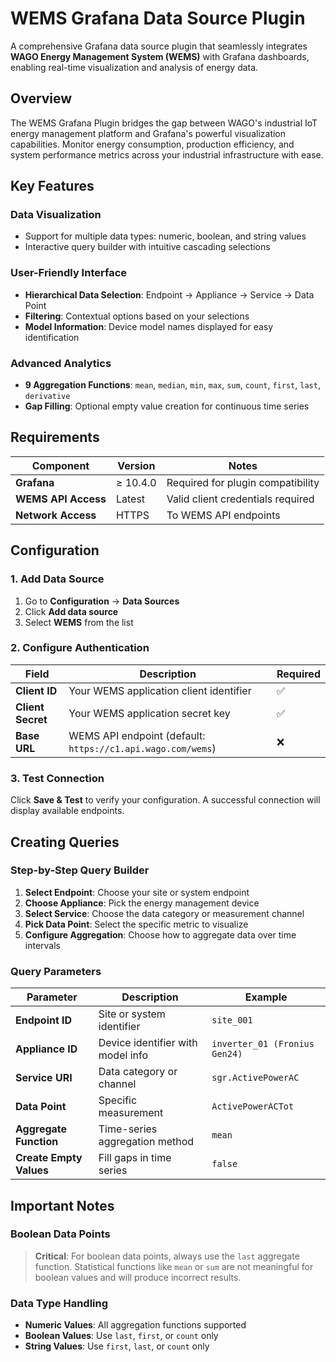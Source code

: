 # WEMS Grafana Data Source Plugin

A comprehensive Grafana data source plugin that seamlessly integrates **WAGO Energy Management System (WEMS)** with Grafana dashboards, enabling real-time visualization and analysis of energy data.

## Overview

The WEMS Grafana Plugin bridges the gap between WAGO's industrial IoT energy management platform and Grafana's powerful visualization capabilities. Monitor energy consumption, production efficiency, and system performance metrics across your industrial infrastructure with ease.

## Key Features

### **Data Visualization**
- Support for multiple data types: numeric, boolean, and string values
- Interactive query builder with intuitive cascading selections

### **User-Friendly Interface**
- **Hierarchical Data Selection**: Endpoint → Appliance → Service → Data Point
- **Filtering**: Contextual options based on your selections
- **Model Information**: Device model names displayed for easy identification

### **Advanced Analytics**
- **9 Aggregation Functions**: `mean`, `median`, `min`, `max`, `sum`, `count`, `first`, `last`, `derivative`
- **Gap Filling**: Optional empty value creation for continuous time series

## Requirements

| Component | Version | Notes |
|-----------|---------|-------|
| **Grafana** | ≥ 10.4.0 | Required for plugin compatibility |
| **WEMS API Access** | Latest | Valid client credentials required |
| **Network Access** | HTTPS | To WEMS API endpoints |

## Configuration

### 1. Add Data Source
1. Go to **Configuration** → **Data Sources**
2. Click **Add data source**
3. Select **WEMS** from the list

### 2. Configure Authentication
| Field | Description | Required |
|-------|-------------|----------|
| **Client ID** | Your WEMS application client identifier | ✅ |
| **Client Secret** | Your WEMS application secret key | ✅ |
| **Base URL** | WEMS API endpoint (default: `https://c1.api.wago.com/wems`) | ❌ |

### 3. Test Connection
Click **Save & Test** to verify your configuration. A successful connection will display available endpoints.

## Creating Queries

### Step-by-Step Query Builder

1. **Select Endpoint**: Choose your site or system endpoint
2. **Choose Appliance**: Pick the energy management device
3. **Select Service**: Choose the data category or measurement channel
4. **Pick Data Point**: Select the specific metric to visualize
5. **Configure Aggregation**: Choose how to aggregate data over time intervals

### Query Parameters

| Parameter | Description | Example |
|-----------|-------------|---------|
| **Endpoint ID** | Site or system identifier | `site_001` |
| **Appliance ID** | Device identifier with model info | `inverter_01 (Fronius Gen24)` |
| **Service URI** | Data category or channel | `sgr.ActivePowerAC` |
| **Data Point** | Specific measurement | `ActivePowerACTot` |
| **Aggregate Function** | Time-series aggregation method | `mean` |
| **Create Empty Values** | Fill gaps in time series | `false` |

## Important Notes

### Boolean Data Points
> **Critical**: For boolean data points, always use the `last` aggregate function. Statistical functions like `mean` or `sum` are not meaningful for boolean values and will produce incorrect results.

### Data Type Handling
- **Numeric Values**: All aggregation functions supported
- **Boolean Values**: Use `last`, `first`, or `count` only
- **String Values**: Use `first`, `last`, or `count` only
